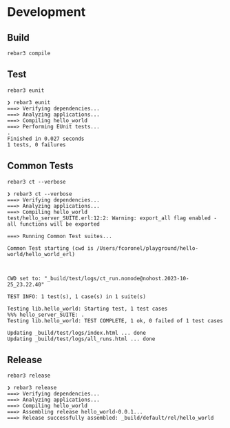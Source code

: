 Development
===

Build
-----

    rebar3 compile

Test
---

    rebar3 eunit

```shell
❯ rebar3 eunit
===> Verifying dependencies...
===> Analyzing applications...
===> Compiling hello_world
===> Performing EUnit tests...
.
Finished in 0.027 seconds
1 tests, 0 failures
```

Common Tests
---

    rebar3 ct --verbose

```shell
❯ rebar3 ct --verbose
===> Verifying dependencies...
===> Analyzing applications...
===> Compiling hello_world
test/hello_server_SUITE.erl:12:2: Warning: export_all flag enabled - all functions will be exported

===> Running Common Test suites...

Common Test starting (cwd is /Users/fcoronel/playground/hello-world/hello_world_erl)



CWD set to: "_build/test/logs/ct_run.nonode@nohost.2023-10-25_23.22.40"

TEST INFO: 1 test(s), 1 case(s) in 1 suite(s)

Testing lib.hello_world: Starting test, 1 test cases
%%% hello_server_SUITE: .
Testing lib.hello_world: TEST COMPLETE, 1 ok, 0 failed of 1 test cases

Updating _build/test/logs/index.html ... done
Updating _build/test/logs/all_runs.html ... done
```

Release
---

    rebar3 release

```shell
❯ rebar3 release
===> Verifying dependencies...
===> Analyzing applications...
===> Compiling hello_world
===> Assembling release hello_world-0.0.1...
===> Release successfully assembled: _build/default/rel/hello_world
```
